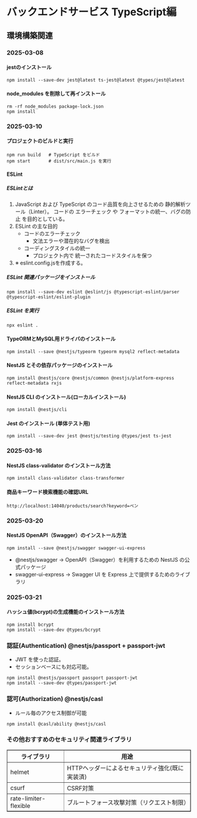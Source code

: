 # バックエンドサービス TypeScript編
## 環境構築関連
### 2025-03-08
#### jestのインストール
```text
npm install --save-dev jest@latest ts-jest@latest @types/jest@latest
```
#### node_modules を削除して再インストール
```text
rm -rf node_modules package-lock.json
npm install
```

### 2025-03-10
#### プロジェクトのビルドと実行
```text
npm run build   # TypeScript をビルド
npm start       # dist/src/main.js を実行
```
#### ESLint
##### ESLintとは
1. JavaScript および TypeScript のコード品質を向上させるための 静的解析ツール（Linter）。
コードの エラーチェック や フォーマットの統一、バグの防止 を目的としている。
2. ESLint の主な目的
    - コードのエラーチェック
        - 文法エラーや潜在的なバグを検出 
    - コーディングスタイルの統一
        - プロジェクト内で 統一されたコードスタイルを保つ
3. ※ eslint.config.jsを作成する。
##### ESLint 関連パッケージをインストール
```text
npm install --save-dev eslint @eslint/js @typescript-eslint/parser @typescript-eslint/eslint-plugin
```
##### ESLint を実行
```text
npx eslint .
```

#### TypeORMとMySQL用ドライバのインストール
```text
npm install --save @nestjs/typeorm typeorm mysql2 reflect-metadata
```

#### NestJS とその依存パッケージのインストール
```text
npm install @nestjs/core @nestjs/common @nestjs/platform-express reflect-metadata rxjs
```
#### NestJS CLI のインストール(ローカルインストール)
```text
npm install @nestjs/cli
```

#### Jest のインストール (単体テスト用)
```text
npm install --save-dev jest @nestjs/testing @types/jest ts-jest
```

### 2025-03-16
#### NestJS class-validator のインストール方法
```text
npm install class-validator class-transformer
```

#### 商品キーワード検索機能の確認URL
```text
http://localhost:14040/products/search?keyword=ペン
```

### 2025-03-20
#### NestJS OpenAPI（Swagger）のインストール方法
```text
npm install --save @nestjs/swagger swagger-ui-express
```
- @nestjs/swagger → OpenAPI（Swagger）を利用するための NestJS の公式パッケージ
- swagger-ui-express → Swagger UI を Express 上で提供するためのライブラリ

### 2025-03-21
#### ハッシュ値(bcrypt)の生成機能のインストール方法
```text
npm install bcrypt
npm install --save-dev @types/bcrypt
```

### 認証(Authentication) @nestjs/passport + passport-jwt
- JWT を使った認証。
- セッションベースにも対応可能。
```text
npm install @nestjs/passport passport passport-jwt
npm install --save-dev @types/passport-jwt
```

### 認可(Authorization) @nestjs/casl 
- ルール毎のアクセス制御が可能
```text
npm install @casl/ability @nestjs/casl
```

### その他おすすめのセキュリティ関連ライブラリ
<table border="1">
    <tr><th>ライブラリ</th><th>用途</th></tr>
    <tr>
        <td>helmet</td><td>HTTPヘッダーによるセキュリティ強化(既に実装済)</td>
    </tr>
    <tr>
        <td>csurf</td><td>CSRF対策</td>
    </tr>
    <tr>
        <td>rate-limiter-flexible</td><td>ブルートフォース攻撃対策（リクエスト制限）</td>
    </tr>
</table>